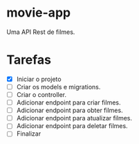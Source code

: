 # movie-app

Uma API Rest de filmes.

# Tarefas

-   [x] Iniciar o projeto
-   [ ] Criar os models e migrations.
-   [ ] Criar o controller.
-   [ ] Adicionar endpoint para criar filmes.
-   [ ] Adicionar endpoint para obter filmes.
-   [ ] Adicionar endpoint para atualizar filmes.
-   [ ] Adicionar endpoint para deletar filmes.
-   [ ] Finalizar
